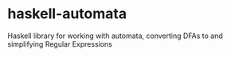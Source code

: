 # haskell-automata
Haskell library for working with automata, converting DFAs to and simplifying Regular Expressions
